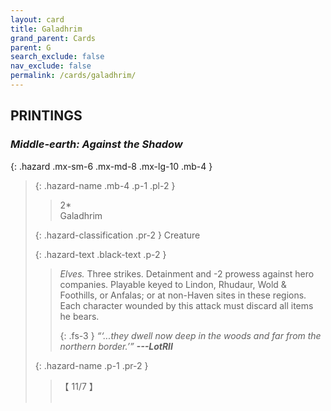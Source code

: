 ```yaml
---
layout: card
title: Galadhrim
grand_parent: Cards
parent: G
search_exclude: false
nav_exclude: false
permalink: /cards/galadhrim/
---
```


## PRINTINGS


### _Middle-earth: Against the Shadow_

{: .hazard .mx-sm-6 .mx-md-8 .mx-lg-10 .mb-4 }
> {: .hazard-name .mb-4 .p-1 .pl-2 }
> > <div class="hazard-mp">2*</div>
> > <div class="card-name">Galadhrim</div>
>
> {: .hazard-classification .pr-2 }
> Creature
>
> {: .hazard-text .black-text .p-2 }
> > _Elves._ Three strikes. Detainment and -2 prowess against hero companies. Playable keyed to Lindon, Rhudaur, Wold & Foothills, or Anfalas; or at non-Haven sites in these regions. Each character wounded by this attack must discard all items he bears.   
> > 
> > {: .fs-3 } 
> > _“‘...they dwell now deep in the woods and far from the northern border.’”_ ***---&#65279;LotRII*** 
>
> {: .hazard-name .p-1 .pr-2 }
> > <div class="card-shield">【 11/7 】</div>
> > <div class="card-corruption">&nbsp;</div>
